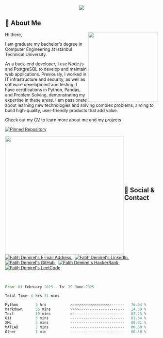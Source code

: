 <h1 align="center">
  <a href="https://git.io/typing-svg">
    <img src="https://readme-typing-svg.herokuapp.com/?lines=Hello,+There!+👋;Welcome+to+my+Page!;It+is+Fatih+DEMİREL...;&center=true&size=30">
  </a>
</h1>

## 👤 About Me

<img align='right' src="https://media.giphy.com/media/M9gbBd9nbDrOTu1Mqx/giphy.gif" width="230">

Hi there,

I am graduate my bachelor's degree in Computer Engineering at Istanbul Technical University.

As a back-end developer, I use Node.js and PostgreSQL to develop and maintain web applications. Previously, I worked in IT infrastructure and security, as well as software development and testing. I have certifications in Python, Pandas, and Problem Solving, demonstrating my expertise in these areas. I am passionate about learning new technologies and solving complex problems, aiming to build high-quality, user-friendly products that add value.


Check out my [CV](https://github.com/demirelfth/fatihdemirel-CV/blob/1534a67d0f06f87b1ed537b6729e11ddbbe3716e/CV.pdf) to learn more about me and my projects.

[![Pinned Repository](https://github-readme-stats.vercel.app/api/pin/?username=demirelfth&repo=fatihdemirel-CV)](https://github.com/demirelfth/fatihdemirel-CV)
&nbsp; &nbsp;

<div align="left">
  <a href="https://github.com/demirelfth/github-readme-stats" title="Go to Source">
    <img align="left" width=390 src="https://github-readme-stats.vercel.app/api?username=demirelfth&show_icons=true&theme=react&border_color=61dafb&hide_border=true" />
  </a>
</div>

<br>
<br>
<br>
<br>
<br>
<br>
<br>
<br>

## 📨 Social & Contact

<div align="left">
  <a href="mailto:demirel-fth-93.com" target="_blank" rel="noreferrer"> <img alt="Fatih Demirel's E-mail Address" src="https://img.shields.io/badge/E&#8209;mail-D14836?style=for-the-badge&logo=gmail&logoColor=white" /> </a>
  &nbsp;
  <a href="https://www.linkedin.com/in/fatih-demirel-ab8429111" target="_blank" rel="noreferrer"> <img alt="Fatih Demirel's LinkedIn" src="https://img.shields.io/badge/LinkedIn-0077B5?style=for-the-badge&logo=linkedin&logoColor=white" /> </a>
  &nbsp;
  <a href="https://github.com/demirelfth" target="_blank" rel="noreferrer"> <img alt="Fatih Demirel's GitHub" src="https://img.shields.io/badge/GitHub-100000?style=for-the-badge&logo=github&logoColor=white" /> </a>
  &nbsp;
  <a href="https://www.hackerrank.com/demirelfth" target="_blank" rel="noreferrer"> <img alt="Fatih Demirel's HackerRank" src="https://img.shields.io/badge/HackerRank-2EC866?style=for-the-badge&logo=HackerRank&logoColor=white" /> </a>
  &nbsp;
  <a href="https://leetcode.com/demirelfth" target="_blank" rel="noreferrer"> <img alt="Fatih Demirel's LeetCode" src="https://img.shields.io/badge/LeetCode-FFA116?style=for-the-badge&logo=LeetCode&logoColor=black" /> </a>
</div>

<br>
<br>

<!--START_SECTION:waka-->

```rust
From: 01 February 2025 - To: 29 June 2025

Total Time: 6 hrs 31 mins

Python        5 hrs           >>>>>>>>>>>>>>>>>>>------   76.64 %
Markdown      56 mins         >>>>---------------------   14.39 %
Text          10 mins         >------------------------   02.73 %
Git           5 mins          -------------------------   01.34 %
XML           3 mins          -------------------------   00.81 %
MATLAB        2 mins          -------------------------   00.68 %
Other         1 min           -------------------------   00.30 %
```

<!--END_SECTION:waka-->
